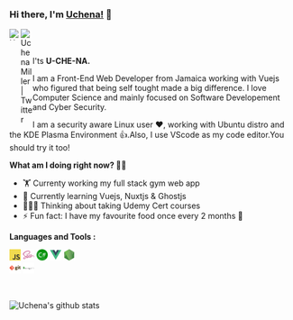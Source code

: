 ### Hi there, I'm [Uchena!](https://uchenamiller.com) 👋

<a href="https://dev.to/webdev_chen">
  <img  align="left" alt="Uchena Miller | Dev-Community" src="https://d2fltix0v2e0sb.cloudfront.net/dev-badge.svg" alt="Uchena Miller's DEV Profile" height="20" width="20">
</a>
<a href="https://twitter.com/WebDev_Chen">
  <img align="left" alt="Uchena Miller | Twitter" width="21px" src="https://raw.githubusercontent.com/anuraghazra/anuraghazra/master/assets/twitter.svg" />
</a>

<br />
<br />

 I'ts **U-CHE-NA.**

I am a Front-End Web Developer from Jamaica working with Vuejs who figured that being self tought made a big difference. I love Computer Science and mainly focused on Software Developement and Cyber Security.

I am a security aware Linux user ♥, working with Ubuntu distro and the KDE Plasma Environment 👍.Also, I use VScode as my code editor.You should try it too!

**What am I doing right now? 🤷‍♂️**
- 🏋️ Currenty working my full stack gym web app
- 📔 Currently learning Vuejs, Nuxtjs & Ghostjs
- 🧑🏿‍🎓 Thinking about taking Udemy Cert courses
- ⚡ Fun fact: I have my favourite food once every 2 months 🍕

**Languages and Tools :**

<code><img height="20" src="https://raw.githubusercontent.com/github/explore/80688e429a7d4ef2fca1e82350fe8e3517d3494d/topics/javascript/javascript.png"></code>
<code><img height="20" src="https://raw.githubusercontent.com/github/explore/80688e429a7d4ef2fca1e82350fe8e3517d3494d/topics/sass/sass.png"></code>
<code><img height="20" src="https://raw.githubusercontent.com/github/explore/80688e429a7d4ef2fca1e82350fe8e3517d3494d/topics/csharp/csharp.png"></code>
<code><img height="20" src="https://raw.githubusercontent.com/github/explore/5c058a388828bb5fde0bcafd4bc867b5bb3f26f3/topics/vue/vue.png"></code>
<code><img height="20" src="https://raw.githubusercontent.com/github/explore/80688e429a7d4ef2fca1e82350fe8e3517d3494d/topics/nodejs/nodejs.png"></code>    
<code><img height="20" src="https://raw.githubusercontent.com/github/explore/80688e429a7d4ef2fca1e82350fe8e3517d3494d/topics/git/git.png"></code>
<code><img height="20" src="https://raw.githubusercontent.com/github/explore/80688e429a7d4ef2fca1e82350fe8e3517d3494d/topics/mongodb/mongodb.png"></code>

<br />

![Uchena's github stats](https://github-readme-stats.vercel.app/api?username=Uchena&show_icons=true&theme=cobalt)
